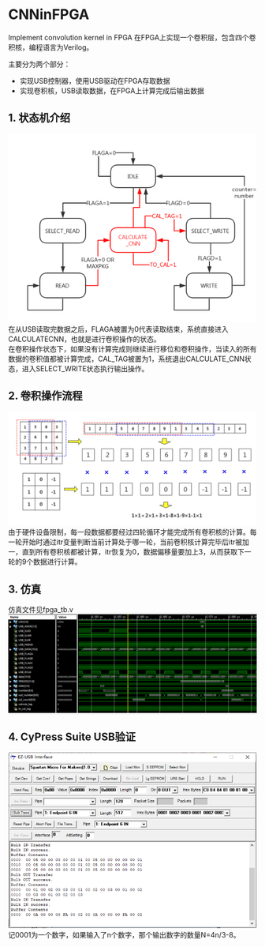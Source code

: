 # CNNinFPGA
Implement  convolution kernel in FPGA
在FPGA上实现一个卷积层，包含四个卷积核，编程语言为Verilog。

主要分为两个部分：
 * 实现USB控制器，使用USB驱动在FPGA存取数据
 * 实现卷积核，USB读取数据，在FPGA上计算完成后输出数据

## 1. 状态机介绍
![state machine](./picture/state.png)<br/>
在从USB读取完数据之后，FLAGA被置为0代表读取结束，系统直接进入CALCULATECNN，也就是进行卷积操作的状态。<br/>
在卷积操作状态下，如果没有计算完成则继续进行移位和卷积操作，当读入的所有数据的卷积值都被计算完成，CAL_TAG被置为1，系统退出CALCULATE_CNN状态，进入SELECT_WRITE状态执行输出操作。<br/>

## 2. 卷积操作流程
![process](./picture/process.png)<br/>
由于硬件设备限制，每一段数据都要经过四轮循环才能完成所有卷积核的计算。每一轮开始时通过itr变量判断当前计算处于哪一轮，当前卷积核计算完毕后itr被加一，直到所有卷积核都被计算，itr恢复为0，数据偏移量要加上3，从而获取下一轮的9个数据进行计算。<br/>

## 3. 仿真
仿真文件见fpga_tb.v<br/>
![simulate](./picture/simulate.png)<br/>

## 4. CyPress Suite USB验证
![verify](./picture/verify.png)<br/>
记0001为一个数字，如果输入了n个数字，那个输出数字的数量N=4n/3-8。

